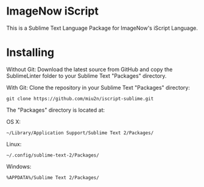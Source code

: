 ImageNow iScript
=================

This is a Sublime Text Language Package for ImageNow's iScript Language.

Installing
==========

Without Git: Download the latest source from GitHub and copy the SublimeLinter folder to your Sublime Text "Packages" directory.

With Git: Clone the repository in your Sublime Text "Packages" directory:

```
git clone https://github.com/miu2n/iscript-sublime.git
```

The "Packages" directory is located at:

OS X:

```
~/Library/Application Support/Sublime Text 2/Packages/
```

Linux:

```
~/.config/sublime-text-2/Packages/
```

Windows:

```
%APPDATA%/Sublime Text 2/Packages/
```
